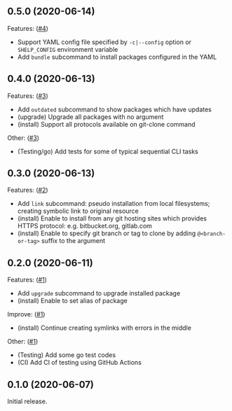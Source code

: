 ## 0.5.0 (2020-06-14)

Features: ([#4](https://github.com/progrhyme/shelp/pull/4))

- Support YAML config file specified by `-c|--config` option or `SHELP_CONFIG` environment variable
- Add `bundle` subcommand to install packages configured in the YAML

## 0.4.0 (2020-06-13)

Features: ([#3](https://github.com/progrhyme/shelp/pull/3))

- Add `outdated` subcommand to show packages which have updates
- (upgrade) Upgrade all packages with no argument
- (install) Support all protocols available on git-clone command

Other: ([#3](https://github.com/progrhyme/shelp/pull/3))

- (Testing/go) Add tests for some of typical sequential CLI tasks

## 0.3.0 (2020-06-13)

Features: ([#2](https://github.com/progrhyme/shelp/pull/2))

- Add `link` subcommand: pseudo installation from local filesystems; creating symbolic link to
original resource
- (install) Enable to install from any git hosting sites which provides HTTPS protocol: e.g.
bitbucket.org, gitlab.com
- (install) Enable to specify git branch or tag to clone by adding `@<branch-or-tag>` suffix to the
argument

## 0.2.0 (2020-06-11)

Features: ([#1](https://github.com/progrhyme/shelp/pull/1))

- Add `upgrade` subcommand to upgrade installed package
- (install) Enable to set alias of package

Improve: ([#1](https://github.com/progrhyme/shelp/pull/1))

- (install) Continue creating symlinks with errors in the middle

Other: ([#1](https://github.com/progrhyme/shelp/pull/1))

- (Testing) Add some go test codes
- (CI) Add CI of testing using GitHub Actions

## 0.1.0 (2020-06-07)

Initial release.
